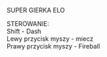 SUPER GIERKA ELO

STEROWANIE: <br>
Shift - Dash <br>
Lewy przycisk myszy - miecz <br>
Prawy przycisk myszy - Fireball <br>
